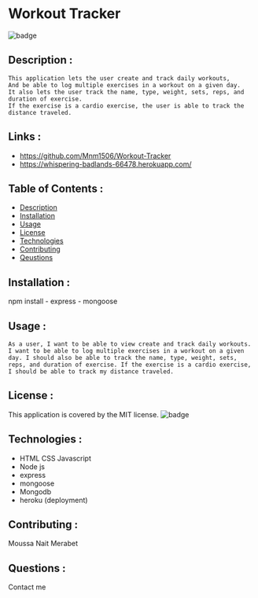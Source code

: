 # Workout Tracker
  ![badge](https://img.shields.io/badge/license-MIT-brightgreen)

  ## Description :
    This application lets the user create and track daily workouts,
    And be able to log multiple exercises in a workout on a given day. 
    It also lets the user track the name, type, weight, sets, reps, and duration of exercise. 
    If the exercise is a cardio exercise, the user is able to track the distance traveled.


  ## Links :
  - https://github.com/Mnm1506/Workout-Tracker
  - https://whispering-badlands-66478.herokuapp.com/


  ## Table of Contents :
  - [Description](#description)
  - [Installation](#installation)
  - [Usage](#usage)
  - [License](#license)
  - [Technologies](#Technologies)
  - [Contributing](#contributing)
  - [Qeustions](#qeustions)
  
  ## Installation :
   npm install - express - mongoose

   ## Usage :
    As a user, I want to be able to view create and track daily workouts. I want to be able to log multiple exercises in a workout on a given day. I should also be able to track the name, type, weight, sets, reps, and duration of exercise. If the exercise is a cardio exercise, I should be able to track my distance traveled.

  ## License :
  This application is covered by the MIT license.
  ![badge](https://img.shields.io/badge/license-MIT-brightgreen)

  ## Technologies :
   - HTML CSS Javascript
   - Node js
   - express
   - mongoose
   - Mongodb
   - heroku (deployment)

  ## Contributing :
   Moussa Nait Merabet
   
  ## Questions :
   Contact me 
